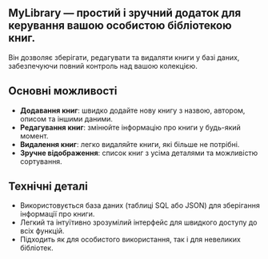 
## MyLibrary  — простий і зручний додаток для керування вашою особистою бібліотекою книг.  
Він дозволяє зберігати, редагувати та видаляти книги у базі даних, забезпечуючи повний контроль над вашою колекцією.

 ## Основні можливості
- **Додавання книг**: швидко додайте нову книгу з назвою, автором, описом та іншими даними.
- **Редагування книг**: змінюйте інформацію про книги у будь-який момент.
- **Видалення книг**: легко видаляйте книги, які більше не потрібні.
- **Зручне відображення**: список книг з усіма деталями та можливістю сортування.

## Технічні деталі
- Використовується база даних (таблиці SQL або JSON) для зберігання інформації про книги.
- Легкий та інтуїтивно зрозумілий інтерфейс для швидкого доступу до всіх функцій.
- Підходить як для особистого використання, так і для невеликих бібліотек.
